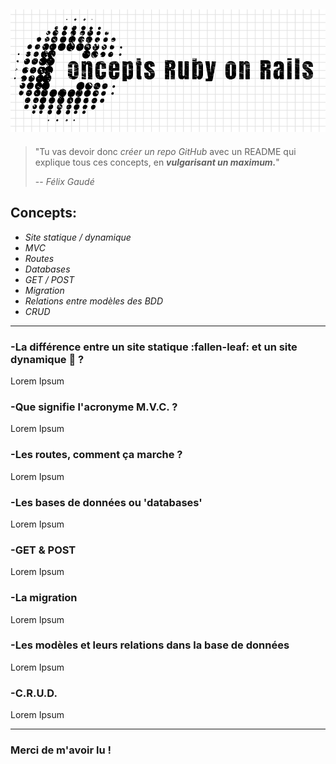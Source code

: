 ![GitHub Logo](logo/logoconcepts.png)
----------
> "Tu vas devoir donc *créer un repo GitHub* avec un README qui explique tous ces concepts, en **_vulgarisant un maximum._**"
>
> -- *Félix Gaudé*

## Concepts:
 +  _Site statique / dynamique_
 + _MVC_
 + _Routes_
 + _Databases_
 + _GET / POST_
 + _Migration_
 + _Relations entre modèles des BDD_
 + _CRUD_
------
### -La différence entre un site statique :fallen-leaf: et un site dynamique :leaves: ?
Lorem Ipsum

### -Que signifie l'acronyme M.V.C. ?
Lorem Ipsum

### -Les routes, comment ça marche ?
Lorem Ipsum

### -Les bases de données ou 'databases'
Lorem Ipsum

### -GET & POST
Lorem Ipsum

### -La migration
Lorem Ipsum

### -Les modèles et leurs relations dans la base de données
Lorem Ipsum

### -C.R.U.D.
Lorem Ipsum

------
### Merci de m'avoir lu !
